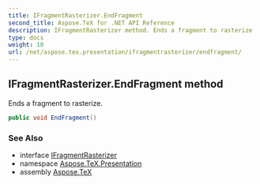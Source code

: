 ```yaml
---
title: IFragmentRasterizer.EndFragment
second_title: Aspose.TeX for .NET API Reference
description: IFragmentRasterizer method. Ends a fragment to rasterize
type: docs
weight: 10
url: /net/aspose.tex.presentation/ifragmentrasterizer/endfragment/
---
```

## IFragmentRasterizer.EndFragment method

Ends a fragment to rasterize.

```csharp
public void EndFragment()
```

### See Also

* interface [IFragmentRasterizer](../)
* namespace [Aspose.TeX.Presentation](../../ifragmentrasterizer/)
* assembly [Aspose.TeX](../../../)


